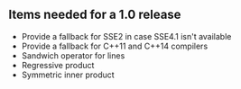 ## Items needed for a 1.0 release

- Provide a fallback for SSE2 in case SSE4.1 isn't available
- Provide a fallback for C++11 and C++14 compilers
- Sandwich operator for lines
- Regressive product
- Symmetric inner product